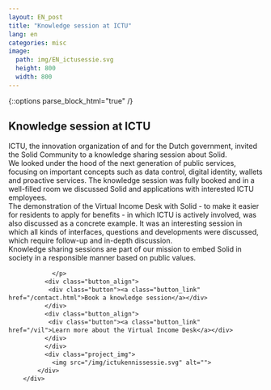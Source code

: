 ```yaml
---
layout: EN_post
title: "Knowledge session at ICTU"
lang: en
categories: misc
image:
  path: img/EN_ictusessie.svg
  height: 800
  width: 800
---
```



{::options parse_block_html="true" /}
<div class="wrapperprojects" markdown="0">
            <div class="projectblock">
             <div class="project_text">
              <h2>
Knowledge session at ICTU
              </h2>
              <p>
ICTU, the innovation organization of and for the Dutch government, invited the Solid Community to a knowledge sharing session about Solid. <br>
We looked under the hood of the next generation of public services, focusing on important concepts such as data control, digital identity, wallets and proactive services.
The knowledge session was fully booked and in a well-filled room we discussed Solid and applications with interested ICTU employees. <br>
The demonstration of the Virtual Income Desk with Solid - to make it easier for residents to apply for benefits - in which ICTU is actively involved, was also discussed as a concrete example. 
It was an interesting session in which all kinds of interfaces, questions and developments were discussed, which require follow-up and in-depth discussion. <br>
Knowledge sharing sessions are part of our mission to embed Solid in society in a responsible manner based on public values.

                </p>
              <div class="button_align">
               <div class="button"><a class="button_link" href="/contact.html">Book a knowledge session</a></div>
              </div>
              <div class="button_align">
               <div class="button"><a class="button_link" href="/vil">Learn more about the Virtual Income Desk</a></div>
              </div>
              </div>
              <div class="project_img">
                <img src="/img/ictukennissessie.svg" alt="">
            </div>         
        </div>
</div>

